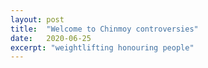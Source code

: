 ```yaml
---
layout: post
title:  "Welcome to Chinmoy controversies"
date:   2020-06-25
excerpt: "weightlifting honouring people"
---
```

